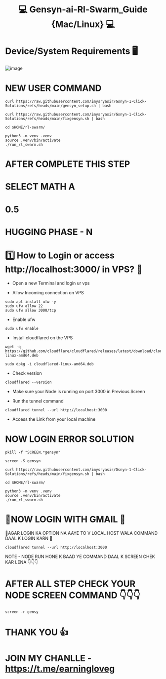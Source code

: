 <div align="center">

# 💻 Gensyn-ai-Rl-Swarm_Guide {Mac/Linux} 💻

</div>


# Device/System Requirements 🖥️

![image](https://github.com/user-attachments/assets/4fbf23bb-846c-4def-be24-157c51fa0b4e)


# NEW USER COMMAND 

```
curl https://raw.githubusercontent.com/imysryasir/Gsnyn-1-Click-Solutions/refs/heads/main/gensyn_setup.sh | bash
```

```
curl https://raw.githubusercontent.com/imysryasir/Gsnyn-1-Click-Solutions/refs/heads/main/fixgensyn.sh | bash
```

```
cd $HOME/rl-swarm/

```

```
python3 -m venv .venv
source .venv/bin/activate
./run_rl_swarm.sh
```

# AFTER COMPLETE THIS STEP 
# SELECT MATH A
# 0.5
# HUGGING PHASE - N

# 1️⃣ How to Login or access  http://localhost:3000/ in VPS? 📶

* Open a new Terminal and login ur vps 

* Allow Incoming connection on VPS


```
sudo apt install ufw -y
sudo ufw allow 22
sudo ufw allow 3000/tcp
```

* Enable ufw

```
sudo ufw enable
```

* Install cloudflared on the VPS

```
wget -q https://github.com/cloudflare/cloudflared/releases/latest/download/cloudflared-linux-amd64.deb
````

```
sudo dpkg -i cloudflared-linux-amd64.deb
```

* Check version

```
cloudflared --version
```

* Make sure your Node is running on port 3000 in Previous Screen

* Run the tunnel command

```
cloudflared tunnel --url http://localhost:3000
```

* Access the Link from your local machine


# NOW LOGIN ERROR SOLUTION 

```
pkill -f "SCREEN.*gensyn"
```

```
screen -S gensyn
```

```
curl https://raw.githubusercontent.com/imysryasir/Gsnyn-1-Click-Solutions/refs/heads/main/fixgensyn.sh | bash
```

```
cd $HOME/rl-swarm/
```

```
python3 -m venv .venv
source .venv/bin/activate
./run_rl_swarm.sh
```


# 🛑NOW LOGIN WITH GMAIL 🛑

🛑AGAR LOGIN KA OPTION NA AAYE TO V LOCAL HOST WALA COMMAND DAAL K LOGIN KARN 🛑

```
cloudflared tunnel --url http://localhost:3000
```

NOTE - NODE RUN HONE K BAAD YE COMMAND DAAL K SCREEN CHEK KAR LENA 👇👇👇

# AFTER ALL STEP CHECK YOUR NODE SCREEN COMMAND 👇👇👇

```
screen -r gensy
```


# THANK YOU 👍

# JOIN MY CHANLLE - https://t.me/earningloveg
